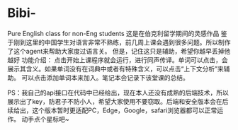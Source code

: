 # Bibi-
Pure English class  for non-Eng students
这是在伯克利留学期间的灵感作品
鉴于刚到这里的中国学生对语言非常不熟练，前几周上课会遇到很多问题。所以制作了这个agent来帮助大家度过语言关。
但是，记住这只是辅助，希望你越早丢掉他越好
功能介绍：
点击开始上课程序就会运行，进行同声传译。单词可以点击，会展示其含义。如果单词没有在词典中或者有特殊含义，可以点击“上下文分析”来辅助。
可以点击添加单词本来加入。笔记本会记录下该堂课的总结。

PS：我自己的api接口在代码中已经给出，现在本人还没有成熟的后端技术，所以展示出了key，防君子不防小人，希望大家使用不要窃取。后端和安全版本会在后续给出，这个版本暂时更适配PC，Edge，Google，safari浏览器都可以正常运作。
动手点个星标吧~
